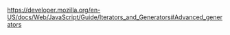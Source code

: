 https://developer.mozilla.org/en-US/docs/Web/JavaScript/Guide/Iterators_and_Generators#Advanced_generators